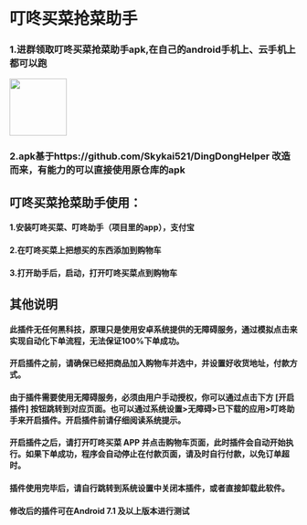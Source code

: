 # 叮咚买菜抢菜助手

### 1.进群领取叮咚买菜抢菜助手apk,在自己的android手机上、云手机上都可以跑

<img src="https://github.com/chenyaoswu/dingdongmaicai/blob/main/wechat.png" width="100px">


### 2.apk基于https://github.com/Skykai521/DingDongHelper 改造而来，有能力的可以直接使用原仓库的apk



## 叮咚买菜抢菜助手使用：
#### 1.安装叮咚买菜、叮咚助手（项目里的app），支付宝
#### 2.在叮咚买菜上把想买的东西添加到购物车
#### 3.打开助手后，启动，打开叮咚买菜点到购物车

## 其他说明
#### 此插件无任何黑科技，原理只是使用安卓系统提供的无障碍服务，通过模拟点击来实现自动化下单流程，无法保证100%下单成功。
#### 开启插件之前，请确保已经把商品加入购物车并选中，并设置好收货地址，付款方式。
#### 由于插件需要使用无障碍服务，必须由用户手动授权，你可以通过点击下方 [开启插件] 按钮跳转到对应页面。也可以通过系统设置>无障碍>已下载的应用>叮咚助手来开启插件。开启插件前请仔细阅读系统提示。
#### 开启插件之后，请打开叮咚买菜 APP 并点击购物车页面，此时插件会自动开始执行。如果下单成功，程序会自动停止在付款页面，请及时自行付款，以免订单超时。
#### 插件使用完毕后，请自行跳转到系统设置中关闭本插件，或者直接卸载此软件。
#### 修改后的插件可在Android 7.1 及以上版本进行测试








